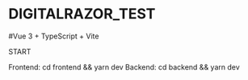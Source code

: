 # DIGITALRAZOR_TEST

#Vue 3 + TypeScript + Vite

START

Frontend: cd frontend && yarn dev
Backend: cd backend && yarn dev
